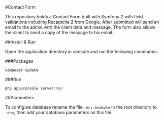 #Contact Form


This repository holds a Contact Form built with Symfony 2 with field validations including Recaptcha 2 from Google. After submitted will send an email to the admin with the client data and message. The form also allows the client to send a copy of the message to his email.



##Install & Run

	
Open the application directory in console and run the following commands:


###Packages

```
composer update
```


###Run

```
php app/console server:run
```


##Parameters

To configure database rename the file `.env.example` in the root directory to `.env`, then add your database parameters on this file.